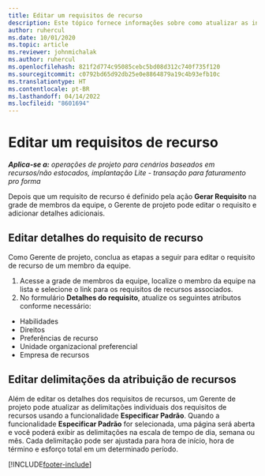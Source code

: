 ```yaml
---
title: Editar um requisitos de recurso
description: Este tópico fornece informações sobre como atualizar as informações de requisitos de recursos.
author: ruhercul
ms.date: 10/01/2020
ms.topic: article
ms.reviewer: johnmichalak
ms.author: ruhercul
ms.openlocfilehash: 821f2d774c95085cebc5bd08d312c740f735f120
ms.sourcegitcommit: c0792bd65d92db25e0e8864879a19c4b93efb10c
ms.translationtype: HT
ms.contentlocale: pt-BR
ms.lasthandoff: 04/14/2022
ms.locfileid: "8601694"
---
```

# <a name="edit-a-resource-requirement"></a>Editar um requisitos de recurso

_**Aplica-se a:** operações de projeto para cenários baseados em recursos/não estocados, implantação Lite - transação para faturamento pro forma_

Depois que um requisito de recurso é definido pela ação **Gerar Requisito** na grade de membros da equipe, o Gerente de projeto pode editar o requisito e adicionar detalhes adicionais.

## <a name="edit-resource-requirement-details"></a>Editar detalhes do requisito de recurso

Como Gerente de projeto, conclua as etapas a seguir para editar o requisito de recurso de um membro da equipe.

1. Acesse a grade de membros da equipe, localize o membro da equipe na lista e selecione o link para os requisitos de recursos associados.
2. No formulário **Detalhes do requisito**, atualize os seguintes atributos conforme necessário:

- Habilidades
- Direitos
- Preferências de recurso
- Unidade organizacional preferencial
- Empresa de recursos

## <a name="edit-resource-assignment-contours"></a>Editar delimitações da atribuição de recursos

Além de editar os detalhes dos requisitos de recursos, um Gerente de projeto pode atualizar as delimitações individuais dos requisitos de recursos usando a funcionalidade **Especificar Padrão**. Quando a funcionalidade **Especificar Padrão** for selecionada, uma página será aberta e você poderá exibir as delimitações na escala de tempo de dia, semana ou mês. Cada delimitação pode ser ajustada para hora de início, hora de término e esforço total em um determinado período.

[!INCLUDE[footer-include](../includes/footer-banner.md)]